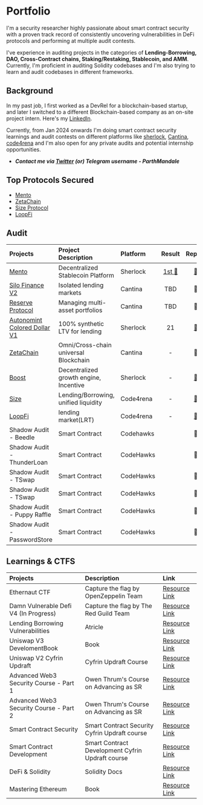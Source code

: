 
# Portfolio

I'm a security researcher highly passionate about smart contract security with a proven track record of consistently uncovering vulnerabilities in DeFi protocols and performing at multiple audit contests. 

I've experience in auditing projects in the categories of **Lending-Borrowing, DAO, Cross-Contract chains, Staking/Restaking, Stablecoin, and AMM**. Currently, I'm proficient in auditing Solidity codebases and I'm also trying to learn and audit codebases in different frameworks. 

## Background

In my past job, I first worked as a DevRel for a blockchain-based startup, and later I switched to a different Blockchain-based company as an on-site project intern. Here's my [LinkedIn](https://www.linkedin.com/in/parth-mandale-0b7014247/).

Currently, from Jan 2024 onwards I'm doing smart contract security learnings and audit contests on different platforms like [sherlock](https://www.sherlock.xyz/), [Cantina](https://cantina.xyz/), [code4rena](https://code4rena.com/) and I'm also open for any private audits and potential internship opportunities.  

- ***Contact me via [Twitter](https://twitter.com/ParthMandale) (or) Telegram username - ParthMandale***

## Top Protocols Secured
- [Mento](https://www.zetachain.com/)
- [ZetaChain](https://www.zetachain.com/)
- [Size Protocol](https://www.size.credit/)
- [LoopFi](https://www.loopfi.xyz/)

## Audit

| Projects                                                           | Project Description      | Platform   | Result |                         Report                         |  
| :---------------------------------------------------------------- | :------------------------ | :--------- | :--: | :----------------------------------------------------: |
| [Mento](https://audits.sherlock.xyz/contests/187)                 | Decentralized Stablecoin Platform | Sherlock | [1st 🥇](https://audits.sherlock.xyz/contests/187?filter=results)  | [📄](https://audits.sherlock.xyz/contests/187/report)  |
| [Silo Finance V2](https://cantina.xyz/competitions/18f1e37b-9ac2-4ba9-b32e-50344500c1a7)            | Isolated lending markets | Cantina  | TBD | 📄 |
| [Reserve Protocol](https://cantina.xyz/competitions/9dfca0bc-a7bf-482e-a3df-4eb861f55c4f)            | Managing multi-asset portfolios | Cantina  | TBD | 📄 |
| [Autonomint Colored Dollar V1](https://audits.sherlock.xyz/contests/569) |  100% synthetic LTV for lending | Sherlock | 21 | [📄](https://audits.sherlock.xyz/contests/569/report) |
| [ZetaChain](https://cantina.xyz/competitions/80a33cf0-ad69-4163-a269-d27756aacb5e) | Omni/Cross-chain universal Blockchain  | Cantina | - | 📄 |
| [Boost](https://audits.sherlock.xyz/contests/426)             | Decentralized growth engine, Incentive  | Sherlock  | - | [📄](https://audits.sherlock.xyz/contests/426/report)  |
| [Size](https://code4rena.com/audits/2024-06-size)                   | Lending/Borrowing, unified liquidity | Code4rena | - | [📄](https://code4rena.com/reports/2024-06-size)  |
| [LoopFi](https://code4rena.com/audits/2024-06-size)           |  lending market(LRT)   | Code4rena  | - | [📄](https://code4rena.com/reports/2024-05-loop)  |
| Shadow Audit - Beedle | Smart Contract | Codehawks |  | 📄 |
| Shadow Audit - ThunderLoan	| Smart Contract	| CodeHawks |  |	📄 |
| Shadow Audit - TSwap |	Smart Contract |	CodeHawks |  |	📄 | 
| Shadow Audit - TSwap | Smart Contract	| CodeHawks |  |	📄 | 
| Shadow Audit - Puppy Raffle	| Smart Contract | CodeHawks | 	| 📄 |
| Shadow Audit - PasswordStore	| Smart Contract	| CodeHawks | |	📄 |


## Learnings & CTFS

| Projects                                                           |  Description      | Link |  
| :---------------------------------------------------------------- | :------------------------ | :--------- |
Ethernaut CTF | Capture the flag by OpenZeppelin Team | [Resource Link](https://ethernaut.openzeppelin.com/) |  
Damn Vulnerable Defi V4 (In Progress) | Capture the flag by The Red Guild Team |  [Resource Link](https://www.damnvulnerabledefi.xyz/)|
Lending Borrowing Vulnerabilities | Atricle |  [Resource Link](https://dacian.me/lending-borrowing-defi-attacks) |
Uniswap V3 DevelomentBook	| Book | [Resource Link](https://uniswapv3book.com/) 
Uniswap V2 Cyfrin Updraft	| Cyfrin Updraft Course |  [Resource Link](https://updraft.cyfrin.io/courses/uniswap-v2) 
Advanced Web3 Security Course - Part 1 | Owen Thrum's Course on Advancing as SR | [Resource Link](https://www.youtube.com/watch?v=DRZogmD647U) |
Advanced Web3 Security Course - Part 2 |  Owen Thrum's Course on Advancing as SR | [Resource Link](https://www.youtube.com/watch?v=zLnxRvf6IMA) |
Smart Contract Security	| Smart Contract Security Cyfrin Updraft course | [Resource Link](https://updraft.cyfrin.io/courses/security) |
Smart Contract Development | Smart Contract Development Cyfrin Updraft course | [Resource Link](https://updraft.cyfrin.io/courses/advanced-foundry)
DeFi & Solidity | Solidity Docs | [Resource Link](https://docs.soliditylang.org/en/v0.8.23/index.html#solidity) |
Mastering Ethereum | Book | [Resource Link](https://github.com/ethereumbook/ethereumbook)|
